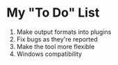 My "To Do" List
===============

1) Make output formats into plugins
2) Fix bugs as they're reported
3) Make the tool more flexible
4) Windows compatibility
